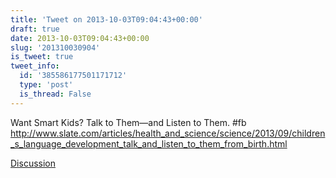 ```yaml
---
title: 'Tweet on 2013-10-03T09:04:43+00:00'
draft: true
date: 2013-10-03T09:04:43+00:00
slug: '201310030904'
is_tweet: true
tweet_info:
  id: '385586177501171712'
  type: 'post'
  is_thread: False
---
```




Want Smart Kids? Talk to Them—and Listen to Them. #fb <http://www.slate.com/articles/health_and_science/science/2013/09/children_s_language_development_talk_and_listen_to_them_from_birth.html>

[Discussion](https://x.com/sytelus/status/385586177501171712)
